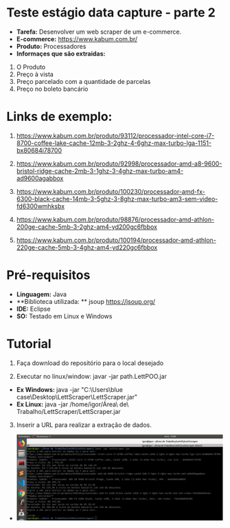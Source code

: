 # Teste estágio data capture - parte 2

- **Tarefa:** Desenvolver um web scraper de um e-commerce.
- **E-commerce:** https://www.kabum.com.br/
- **Produto:** Processadores
- **Informaçes que são extraidas:**
1. O Produto
2. Preço à vista
3. Preço parcelado com a quantidade de parcelas
4. Preço no boleto bancário

# Links de exemplo:
1. https://www.kabum.com.br/produto/93112/processador-intel-core-i7-8700-coffee-lake-cache-12mb-3-2ghz-4-6ghz-max-turbo-lga-1151-bx80684i78700

2. https://www.kabum.com.br/produto/92998/processador-amd-a8-9600-bristol-ridge-cache-2mb-3-1ghz-3-4ghz-max-turbo-am4-ad9600agabbox

3. https://www.kabum.com.br/produto/100230/processador-amd-fx-6300-black-cache-14mb-3-5ghz-3-8ghz-max-turbo-am3-sem-video-fd6300wmhksbx

4. https://www.kabum.com.br/produto/98876/processador-amd-athlon-200ge-cache-5mb-3-2ghz-am4-yd200gc6fbbox

5. https://www.kabum.com.br/produto/100194/processador-amd-athlon-220ge-cache-5mb-3-4ghz-am4-yd220gc6fbbox

# Pré-requisitos

- **Linguagem:** Java
- **Biblioteca utilizada: ** jsoup https://jsoup.org/
- **IDE:** Eclipse
- **SO:** Testado em Linux e Windows


# Tutorial

1. Faça download do repositório para o local desejado

2. Executar no linux/window:
javar -jar path\.LettPOO.jar

- **Ex Windows:** java -jar "C:\Users\blue case\Desktop\LettScraper\LettScraper.jar"
- **Ex Linux:** java -jar /home/igor/Área\ de\ Trabalho/LettScraper/LettScraper.jar

 3. Inserir a URL para realizar a extração de dados.
 - ![](https://github.com/igorbnl/LettScraper/blob/master/LettScraper/exUSO.png)
